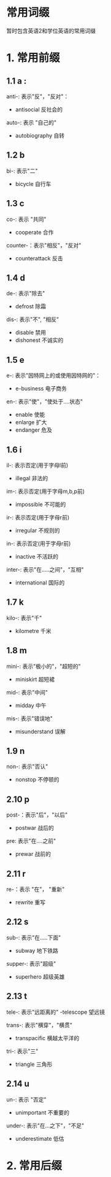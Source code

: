 # 常用词缀
 暂时包含英语2和学位英语的常用词缀

# 1. 常用前缀
## 1.1 a :
anti-: 表示"反"，"反对"：
 - antisocial    反社会的 

auto-: 表示 "自己的"
- autobiography 自转

## 1.2  b
bi-: 表示"二"
- bicycle 自行车

## 1.3 c
co-: 表示 "共同"
- cooperate 合作

counter-：表示"相反"，"反对"
- counterattack 反击

## 1.4 d
de-: 表示"除去"
- defrost 除霜

dis-: 表示"不", "相反"
- disable  禁用
- dishonest 不诚实的


## 1.5 e
e-: 表示"因特网上的或使用因特网的"：
- e-business 电子商务

en-: 表示"使"，"使处于....状态"
- enable 使能
- enlarge 扩大
- endanger 危及

## 1.6 i
il-: 表示否定(用于字母l前)
- illegal 非法的

im-: 表示否定(用于字母m,b,p前)
- impossible 不可能的

ir-: 表示否定(用于字母r前)
- irregular 不规则的

in-: 表示否定(用于字母r前)
- inactive 不活跃的

inter-: 表示"在.....之间"，"互相"
- international 国际的

## 1.7 k
kilo-: 表示"千"
- kilometre 千米


## 1.8 m
mini-: 表示"极小的"，"超短的"
- miniskirt 超短裙

mid-: 表示"中间"
- midday 中午

mis-: 表示"错误地"
- misunderstand 误解

## 1.9 n
non-: 表示"否认"
- nonstop 不停顿的

## 2.10 p
post-：表示"后"，"以后"
- postwar 战后的

pre: 表示"在....之前"
- prewar 战前的

## 2.11 r
re-：表示 "在"， "重新"
- rewrite 重写

## 2.12 s
sub-: 表示"在.....下面"
- subway 地下铁路

supper-: 表示"超级"
- superhero 超级英雄

## 2.13 t
tele-: 表示"远距离的"
-telescope 望远镜

trans-: 表示"横穿"，"横贯"
- transpacific 横越太平洋的

tri-: 表示"三"
- triangle 三角形

##  2.14 u
un-: 表示 "否定"
- unimportant 不重要的

under-: 表示"在...之下"，"不足"
- underestimate 低估




# 2. 常用后缀

